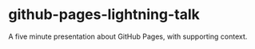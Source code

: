 # github-pages-lightning-talk
A five minute presentation about GitHub Pages, with supporting context.
